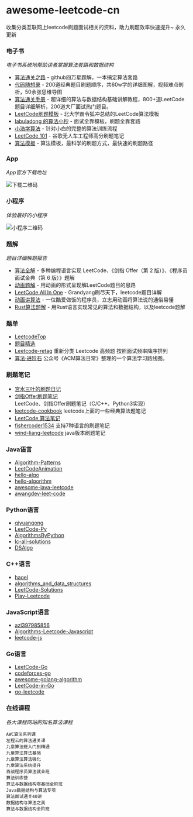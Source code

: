 # awesome-leetcode-cn

收集分类互联网上leetcode刷题面试相关的资料，助力刷题效率快速提升~ 永久更新

### 电子书

_电子书系统地帮助读者掌握算法套路和数据结构_

- [算法通关之路](https://github.com/azl397985856/leetcode) - github四万星题解，一本搞定算法套路
- [代码随想录](https://github.com/youngyangyang04/leetcode-master) - 200道经典题目刷题顺序，共60w字的详细图解，视频难点剖析，50余张思维导图
- [算法通关手册](https://github.com/itcharge/LeetCode-Py) - 超详细的算法与数据结构基础讲解教程，800+道LeetCode 题目详细解析，200道大厂面试热门题目。
- [LeetCode刷题模板](https://github.com/ninechapter-algorithm/leetcode-linghu-templete) - 北大学霸令狐冲总结的LeetCode算法模板
- [labuladong 的算法小抄](https://github.com/labuladong/fucking-algorithm) - 面试全靠模板，刷题全靠套路
- [小浩学算法](https://github.com/geekxh/hello-algorithm) - 针对小白的完整的算法训练流程
- [LeetCode 101](https://github.com/changgyhub/leetcode_101) - 谷歌无人车工程师高分刷题笔记
- [算法模板](https://github.com/greyireland/algorithm-pattern) - 算法模板，最科学的刷题方式，最快速的刷题路径

### App

_App官方下载地址_

![下载二维码](https://pic.ziyuan.wang/user/guest/2024/04/2024-04-10_16-00_f844e568d0c18.png)

### 小程序

_体验最好的小程序_

![小程序二维码](https://zdsfiles.oss-cn-beijing.aliyuncs.com/%E6%89%AB%E7%A0%81_%E6%90%9C%E7%B4%A2%E8%81%94%E5%90%88%E4%BC%A0%E6%92%AD%E6%A0%B7%E5%BC%8F-%E6%A0%87%E5%87%86%E8%89%B2%E7%89%881.png)


### 题解

_题目详细解题报告_

- [算法全解](https://github.com/doocs/leetcode) - 多种编程语言实现 LeetCode、《剑指 Offer（第 2 版）》、《程序员面试金典（第 6 版）》题解
- [动画题解](https://github.com/MisterBooo/LeetCodeAnimation) - 用动画的形式呈现解LeetCode题目的思路
- [LeetCode All In One](https://github.com/grandyang/leetcode) - Grandyang刷尽天下，leetcode题目详解
- [动画讲算法](https://github.com/chefyuan/algorithm-base) - 一位酷爱做饭的程序员，立志用动画将算法说的通俗易懂
- [Rust算法题解](https://github.com/rustcn-org/rust-algos) - 用Rust语言实现常见的算法和数据结构，以及leetcode题解


### 题单
- [LeetcodeTop](https://github.com/afatcoder/LeetcodeTop)
- [题目精选](https://github.com/yuanguangxin/LeetCode)
- [Leetcode-retag](https://github.com/resumejob/Leetcode-retag) 重新分类 Leetcode 高频题 按照面试频率降序排列
- [算法·进阶石](https://github.com/acm-clan/algorithm-stone) 公众号《ACM算法日常》整理的一个算法学习路线图。


### 刷题笔记
- [宫水三叶的刷题日记](https://github.com/SharingSource/LogicStack-LeetCode)
- [剑指Offer刷题笔记](https://github.com/Jack-Cherish/LeetCode) LeetCode、剑指Offer刷题笔记（C/C++、Python3实现）
- [leetcode-cookbook](https://github.com/gaowenxin95/leetcode-cookbook) leetcode上面的一些经典算法题笔记
- [LeetCode 算法笔记](https://github.com/datawhalechina/leetcode-notes)
- [fishercoder1534](https://github.com/fishercoder1534/Leetcode) 支持7种语言的刷题笔记
- [wind-liang-leetcode](https://github.com/wind-liang/leetcode/) java版本刷题笔记


### Java语言
- [Algorithm-Patterns](https://github.com/zdong1995/Algorithm-Patterns)
- [LeetCodeAnimation](https://github.com/MisterBooo/LeetCodeAnimation)
- [hello-algo](https://github.com/krahets/hello-algo)
- [hello-algorithm](https://github.com/geekxh/hello-algorithm)
- [awesome-java-leetcode](https://github.com/Blankj/awesome-java-leetcode)
- [awangdev-leet-code](https://github.com/awangdev/leet-code)


### Python语言
- [qiyuangong](https://github.com/qiyuangong/leetcode)
- [LeetCode-Py](https://github.com/itcharge/LeetCode-Py)
- [AlgorithmsByPython](https://github.com/Jack-Lee-Hiter/AlgorithmsByPython)
- [lc-all-solutions](https://github.com/csujedihy/lc-all-solutions)
- [DSAlgo](https://github.com/SamirPaulb/DSAlgo)


### C++语言
- [haoel](https://github.com/haoel/leetcode)
- [algorithms_and_data_structures](https://github.com/mandliya/algorithms_and_data_structures)
- [LeetCode-Solutions](https://github.com/kamyu104/LeetCode-Solutions)
- [Play-Leetcode](https://github.com/liuyubobobo/Play-Leetcode)


### JavaScript语言
- [azl397985856](https://github.com/azl397985856/leetcode)
- [Algorithms-Leetcode-Javascript](https://github.com/ignacio-chiazzo/Algorithms-Leetcode-Javascript)
- [leetcode-js](https://github.com/everthis/leetcode-js)


### Go语言
- [LeetCode-Go](https://github.com/halfrost/LeetCode-Go)
- [codeforces-go](https://github.com/EndlessCheng/codeforces-go)
- [awesome-golang-algorithm](https://github.com/6boris/awesome-golang-algorithm)
- [LeetCode-in-Go](https://github.com/aQuaYi/LeetCode-in-Go)
- [go-leetcode](https://github.com/austingebauer/go-leetcode)

### 在线课程

_各大课程网站的知名算法课程_

    AWC算法系列课
    左程云的算法通关课
    九章算法班入门到精通
    九章算法算法基础
    九章算法算法强化
    九章算法系统提升
    百战程序员算法就业班
    算法训练营
    算法与数据结构零基础全阶班
    Java数据结构与算法专项
    算法面试通关40讲
    数据结构与算法之美
    算法与数据结构全阶班

